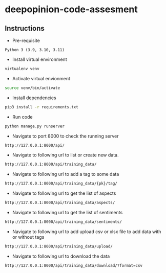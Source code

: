 # deepopinion-code-assesment


## Instructions

* Pre-requisite
```
Python 3 (3.9, 3.10, 3.11)
```

* Install virtual environment
```bash
virtualenv venv
```

* Activate virtual envionment
```bash
source venv/bin/activate
```

* Install dependencies
```bash
pip3 install -r requirements.txt
```

* Run code
```bash
python manage.py runserver
```

* Navigate to port 8000 to check the running server
```bash
http://127.0.0.1:8000/api/
```

* Navigate to following url to list or create new data.
```bash
http://127.0.0.1:8000/api/training_data/
```

* Navigate to following url to add a tag to some data
```bash
http://127.0.0.1:8000/api/training_data/{pk}/tag/
```

* Navigate to following url to get the list of aspects
```bash
http://127.0.0.1:8000/api/training_data/aspects/
```

* Navigate to following url to get the list of sentiments
```bash
http://127.0.0.1:8000/api/training_data/sentiments/
```

* Navigate to following url to add upload csv or xlsx file to add data with or without tags
```bash
http://127.0.0.1:8000/api/training_data/upload/
```

* Navigate to following url to download the data
```bash
http://127.0.0.1:8000/api/training_data/download/?format=csv
```